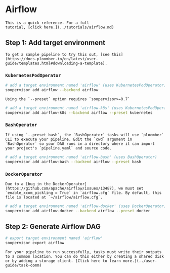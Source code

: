 # Airflow

```{note}
This is a quick reference. For a full
tutorial, [click here.](../tutorials/airflow.md)
```

## Step 1: Add target environment

```{tip}
To get a sample pipeline to try this out, [see this](https://docs.ploomber.io/en/latest/user-guide/templates.html#downloading-a-template).
```

### `KubernetesPodOperator`

```sh
# add a target environment named 'airflow' (uses KubernetesPodOperator)
soopervisor add airflow --backend airflow
```

```{note}
Using the `--preset` option requires `soopervisor>=0.7`
```

```sh
# add a target environment named 'airflow-k8s' (uses KubernetesPodOperator)
soopervisor add airflow-k8s --backend airflow --preset kubernetes
```

### `BashOperator`

```{important}
If using `--preset bash`, the `BashOperator` tasks will use `ploomber` CLI to execute your pipeline. Edit the `cwd` argument in `BashOperator` so your DAG runs in a directory where it can import your project's `pipeline.yaml` and source code.
```

```sh
# add a target environment named 'airflow-bash' (uses BashOperator)
soopervisor add airflow-bash --backend airflow --preset bash
```

### `DockerOperator`

```{important}
Due to a [bug in the DockerOperator](https://github.com/apache/airflow/issues/13487), we must set `enable_xcom_pickling = True` in `airflow.cfg` file. By default, this file is located at `~/airflow/airflow.cfg`.
```

```sh
# add a target environment named 'airflow-docker' (uses DockerOperator)
soopervisor add airflow-docker --backend airflow --preset docker
```

## Step 2: Generate Airflow DAG

```sh
# export target environment named 'airflow'
soopervisor export airflow
```

```{important}
For your pipeline to run successfully, tasks must write their outputs to a common location. You can do this either by creating a shared disk or by adding a storage client. [Click here to learn more.](../user-guide/task-comm)
```

